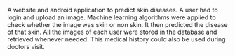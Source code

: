 A website and android application to predict skin diseases. A user had to login and upload an image. Machine learning algorithms were applied to check whether the image was skin or non skin. It then predicted the disease of that skin. All the images of each user were stored in the database and retrieved whenever needed. This medical history could also be used during doctors visit. 
